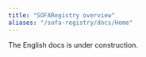 ```yaml
---
title: "SOFARegistry overview"
aliases: "/sofa-registry/docs/Home"
---
```


The English docs is under construction.
